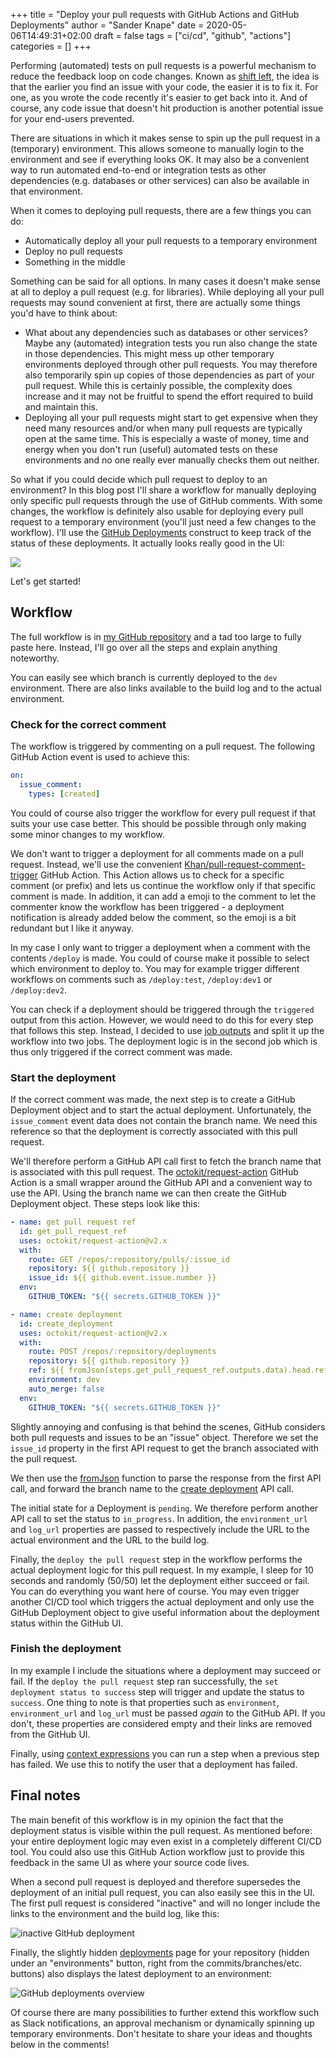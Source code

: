 +++
title = "Deploy your pull requests with GitHub Actions and GitHub Deployments"
author = "Sander Knape"
date = 2020-05-06T14:49:31+02:00
draft = false
tags = ["ci/cd", "github", "actions"]
categories = []
+++

Performing (automated) tests on pull requests is a powerful mechanism to reduce the feedback loop on code changes. Known as [shift left](https://en.wikipedia.org/wiki/Shift-left_testing), the idea is that the earlier you find an issue with your code, the easier it is to fix it. For one, as you wrote the code recently it's easier to get back into it. And of course, any code issue that doesn't hit production is another potential issue for your end-users prevented.

There are situations in which it makes sense to spin up the pull request in a (temporary) environment. This allows someone to manually login to the environment and see if everything looks OK. It may also be a convenient way to run automated end-to-end or integration tests as other dependencies (e.g. databases or other services) can also be available in that environment.

When it comes to deploying pull requests, there are a few things you can do:

* Automatically deploy all your pull requests to a temporary environment
* Deploy no pull requests
* Something in the middle

Something can be said for all options. In many cases it doesn't make sense at all to deploy a pull request (e.g. for libraries). While deploying all your pull requests may sound convenient at first, there are actually some things you'd have to think about:

* What about any dependencies such as databases or other services? Maybe any (automated) integration tests you run also change the state in those dependencies. This might mess up other temporary environments deployed through other pull requests. You may therefore also temporarily spin up copies of those dependencies as part of your pull request. While this is certainly possible, the complexity does increase and it may not be fruitful to spend the effort required to build and maintain this.
* Deploying all your pull requests might start to get expensive when they need many resources and/or when many pull requests are typically open at the same time. This is especially a waste of money, time and energy when you don't run (useful) automated tests on these environments and no one really ever manually checks them out neither.

So what if you could decide which pull request to deploy to an environment?
In this blog post I'll share a workflow for manually deploying only specific pull requests through the use of GitHub comments. With some changes, the workflow is definitely also usable for deploying every pull request to a temporary environment (you'll just need a few changes to the workflow). I'll use the [GitHub Deployments](https://developer.github.com/v3/guides/delivering-deployments/) construct to keep track of the status of these deployments. It actually looks really good in the UI:

![](/images/github_deployments_finished.png)

Let's get started!

## Workflow

The full workflow is in [my GitHub repository](https://github.com/SanderKnape/pr-deployments/blob/master/.github/workflows/pr-deployment.yaml) and a tad too large to fully paste here. Instead, I'll go over all the steps and explain anything noteworthy.

You can easily see which branch is currently deployed to the `dev` environment. There are also links available to the build log and to the actual environment.

### Check for the correct comment

The workflow is triggered by commenting on a pull request. The following GitHub Action event is used to achieve this:

```yaml
on:
  issue_comment:
    types: [created]
```

You could of course also trigger the workflow for every pull request if that suits your use case better. This should be possible through only making some minor changes to my workflow.

We don't want to trigger a deployment for all comments made on a pull request. Instead, we'll use the convenient [Khan/pull-request-comment-trigger](https://github.com/Khan/pull-request-comment-trigger) GitHub Action. This Action allows us to check for a specific comment (or prefix) and lets us continue the workflow only if that specific comment is made. In addition, it can add a emoji to the comment to let the commenter know the workflow has been triggered - a deployment notification is already added below the comment, so the emoji is a bit redundant but I like it anyway.

In my case I only want to trigger a deployment when a comment with the contents `/deploy` is made. You could of course make it possible to select which environment to deploy to. You may for example trigger different workflows on comments such as `/deploy:test`, `/deploy:dev1` or `/deploy:dev2`.

You can check if a deployment should be triggered through the `triggered` output from this action. However, we would need to do this for every step that follows this step. Instead, I decided to use [job outputs](https://help.github.com/en/actions/reference/workflow-syntax-for-github-actions#jobsjobs_idoutputs) and split it up the workflow into two jobs. The deployment logic is in the second job which is thus only triggered if the correct comment was made.

### Start the deployment

If the correct comment was made, the next step is to create a GitHub Deployment object and to start the actual deployment. Unfortunately, the `issue_comment` event data does not contain the branch name. We need this reference so that the deployment is correctly associated with this pull request.

We'll therefore perform a GitHub API call first to fetch the branch name that is associated with this pull request. The [octokit/request-action](https://github.com/octokit/request-action) GitHub Action is a small wrapper around the GitHub API and a convenient way to use the API. Using the branch name we can then create the GitHub Deployment object. These steps look like this:

```yaml
- name: get pull request ref
  id: get_pull_request_ref
  uses: octokit/request-action@v2.x
  with:
    route: GET /repos/:repository/pulls/:issue_id
    repository: ${{ github.repository }}
    issue_id: ${{ github.event.issue.number }}
  env:
    GITHUB_TOKEN: "${{ secrets.GITHUB_TOKEN }}"

- name: create deployment
  id: create_deployment
  uses: octokit/request-action@v2.x
  with:
    route: POST /repos/:repository/deployments
    repository: ${{ github.repository }}
    ref: ${{ fromJson(steps.get_pull_request_ref.outputs.data).head.ref }}
    environment: dev
    auto_merge: false
  env:
    GITHUB_TOKEN: "${{ secrets.GITHUB_TOKEN }}"
```

Slightly annoying and confusing is that behind the scenes, GitHub considers both pull requests and issues to be an "issue" object. Therefore we set the `issue_id` property in the first API request to get the branch associated with the pull request.

We then use the [fromJson](https://help.github.com/en/actions/reference/context-and-expression-syntax-for-github-actions#fromjson) function to parse the response from the first API call, and forward the branch name to the [create deployment](https://developer.github.com/v3/repos/deployments/#create-a-deployment) API call.

The initial state for a Deployment is `pending`. We therefore perform another API call to set the status to `in_progress`. In addition, the `environment_url` and `log_url` properties are passed to respectively include the URL to the actual environment and the URL to the build log.

Finally, the `deploy the pull request` step in the workflow performs the actual deployment logic for this pull request. In my example, I sleep for 10 seconds and randomly (50/50) let the deployment either succeed or fail. You can do everything you want here of course. You may even trigger another CI/CD tool which triggers the actual deployment and only use the GitHub Deployment object to give useful information about the deployment status within the GitHub UI.

### Finish the deployment

In my example I include the situations where a deployment may succeed or fail. If the `deploy the pull request` step ran successfully, the `set deployment status to success` step will trigger and update the status to `success`. One thing to note is that properties such as `environment`, `environment_url` and `log_url` must be passed *again* to the GitHub API. If you don't, these properties are considered empty and their links are removed from the GitHub UI.

Finally, using [context expressions](https://help.github.com/en/actions/reference/context-and-expression-syntax-for-github-actions#job-status-check-functions) you can run a step when a previous step has failed. We use this to notify the user that a deployment has failed.

## Final notes

The main benefit of this workflow is in my opinion the fact that the deployment status is visible within the pull request. As mentioned before: your entire deployment logic may even exist in a completely different CI/CD tool. You could also use this GitHub Action workflow just to provide this feedback in the same UI as where your source code lives.

When a second pull request is deployed and therefore supersedes the deployment of an initial pull request, you can also easily see this in the UI. The first pull request is considered "inactive" and will no longer include the links to the environment and the build log, like this:

![inactive GitHub deployment](/images/github_deployments_inactive.png)

Finally, the slightly hidden [deployments](https://github.com/SanderKnape/pr-deployments/deployments) page for your repository (hidden under an "environments" button, right from the commits/branches/etc. buttons) also displays the latest deployment to an environment:

![GitHub deployments overview](/images/github_deployments_overview.png)

Of course there are many possibilities to further extend this workflow such as Slack notifications, an approval mechanism or dynamically spinning up temporary environments. Don't hesitate to share your ideas and thoughts below in the comments!
